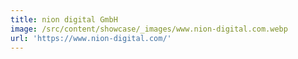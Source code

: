 ```yaml
---
title: nion digital GmbH
image: /src/content/showcase/_images/www.nion-digital.com.webp
url: 'https://www.nion-digital.com/'
---
```

